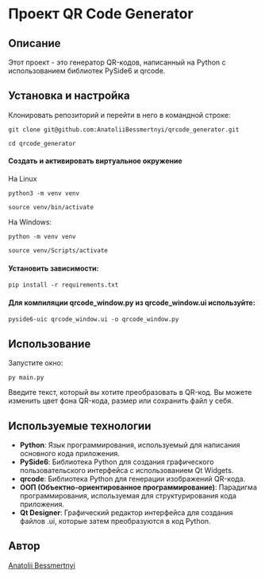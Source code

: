 # Проект QR Code Generator

## Описание
Этот проект - это генератор QR-кодов, написанный на Python с использованием библиотек PySide6 и qrcode.

## Установка и настройка

Клонировать репозиторий и перейти в него в командной строке:
```
git clone git@github.com:AnatoliiBessmertnyi/qrcode_generator.git
```
```
cd qrcode_generator
```
#### Создать и активировать виртуальное окружение

На Linux
```
python3 -m venv venv
```
```
source venv/bin/activate
```
На Windows:
```
python -m venv venv
```
```
source venv/Scripts/activate
```
#### Установить зависимости:
```
pip install -r requirements.txt
```
#### Для компиляции qrcode_window.py из qrcode_window.ui используйте:
```
pyside6-uic qrcode_window.ui -o qrcode_window.py
```


## Использование

Запустите окно:
```
py main.py
```

Введите текст, который вы хотите преобразовать в QR-код. 
Вы можете изменить цвет фона QR-кода, размер или сохранить файл у себя.


## Используемые технологии

- **Python**: Язык программирования, используемый для написания основного кода приложения.
- **PySide6**: Библиотека Python для создания графического пользовательского интерфейса с использованием Qt Widgets.
- **qrcode**: Библиотека Python для генерации изображений QR-кода.
- **ООП (Объектно-ориентированное программирование)**: Парадигма программирования, используемая для структурирования кода приложения.
- **Qt Designer**: Графический редактор интерфейса для создания файлов .ui, которые затем преобразуются в код Python.

## Автор

[Anatolii Bessmertnyi](https://github.com/AnatoliiBessmertnyi)






